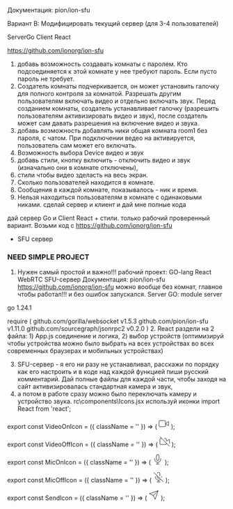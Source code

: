 Документация: pion/ion-sfu

Вариант B: Модифицировать текущий сервер (для 3-4 пользователей)

ServerGo
Client React

https://github.com/ionorg/ion-sfu

1. добавь возможность создавать комнаты с паролем. Кто подсоединяется к этой комнате у нее требуют пароль. Если пусто пароль не требует.
2. Создатель комнаты подчеркивается, он может установить галочку для полного контроля за комнатой. Разрешать другим пользователям
   включать видео и отдельно включать звук. Перед созданием комнаты, создатель устанавливает галочку
   (разрешить пользователям активизировать видео и звук), после создатель может сам давать разрешения на включение видео и звука.
3. добавь возможность добавлять ники общая комната room1 без пароля, с чатом.
   При подключении ведео на активируется, пользователь сам может его включать.
4. Возможность выбора Device видео и звук
5. добавь стили, кнопку включить - отключить видео и звук (изначально они в комнате отключены),
6. стили чтобы видео зделасть на весь экран.
7. Сколько пользователей находится в комнате.
8. Сообщения в каждой комнате, показывалось - ник и время.
9. Нельзя находиться пользователям в комнате с одинаковыми никами.
   сделай сервер и клиент и дай мне полные кода

дай сервер Go и Client React + стили.
только рабочий проверенный вариант. Возьми код с https://github.com/ionorg/ion-sfu

+ SFU сервер 

### NEED SIMPLE PROJECT
1. Нужен самый простой и важно!!! рабочий проект: GO-lang React WebRTC SFU-сервер Документация: pion/ion-sfu https://github.com/ionorg/ion-sfu
можно вообще без комнат, главное чтобы работал!!! и без ошибок запускался.
Server GO:
   module server

go 1.24.1

require (
github.com/gorilla/websocket v1.5.3
github.com/pion/ion-sfu v1.11.0
github.com/sourcegraph/jsonrpc2 v0.2.0
)
2. React раздели на 2 файла: 1) App.js соединение и логика, 2) выбор устройств (оптимизируй чтобы устройства можно было выбрать на всех устройствах 
во всех современных браузерах и мобильных устройствах)

3. SFU-сервер - я его ни разу не устанавливал, расскажи по порядку как его настроить и в коде над каждой функцией пиши русский комментарий.
Дай полные файлы для каждой части, чтобы заходя на сайт активизировалась стандартная камера и звук, 
4. а потом в работе сразу можно было переключать камеру и устройство звука.
rc\components\Icons.jsx используй иконки
   import React from 'react';

export const VideoOnIcon = ({ className = '' }) => (
<svg className={className} xmlns="http://www.w3.org/2000/svg" width="24" height="24" viewBox="0 0 24 24" fill="none" stroke="currentColor" strokeWidth="2" strokeLinecap="round" strokeLinejoin="round">
<polygon points="23 7 16 12 23 17 23 7"></polygon>
<rect x="1" y="5" width="15" height="14" rx="2" ry="2"></rect>
</svg>
);

export const VideoOffIcon = ({ className = '' }) => (
<svg className={className} xmlns="http://www.w3.org/2000/svg" width="24" height="24" viewBox="0 0 24 24" fill="none" stroke="currentColor" strokeWidth="2" strokeLinecap="round" strokeLinejoin="round">
<path d="M16 16v1a2 2 0 0 1-2 2H3a2 2 0 0 1-2-2V7a2 2 0 0 1 2-2h2m5.66 0H14a2 2 0 0 1 2 2v3.34l1 1L23 7v10"></path>
<line x1="1" y1="1" x2="23" y2="23"></line>
</svg>
);

export const MicOnIcon = ({ className = '' }) => (
<svg className={className} xmlns="http://www.w3.org/2000/svg" width="24" height="24" viewBox="0 0 24 24" fill="none" stroke="currentColor" strokeWidth="2" strokeLinecap="round" strokeLinejoin="round">
<path d="M12 1a3 3 0 0 0-3 3v8a3 3 0 0 0 6 0V4a3 3 0 0 0-3-3z"></path>
<path d="M19 10v2a7 7 0 0 1-14 0v-2"></path>
<line x1="12" y1="19" x2="12" y2="23"></line>
<line x1="8" y1="23" x2="16" y2="23"></line>
</svg>
);

export const MicOffIcon = ({ className = '' }) => (
<svg className={className} xmlns="http://www.w3.org/2000/svg" width="24" height="24" viewBox="0 0 24 24" fill="none" stroke="currentColor" strokeWidth="2" strokeLinecap="round" strokeLinejoin="round">
<line x1="1" y1="1" x2="23" y2="23"></line>
<path d="M9 9v3a3 3 0 0 0 5.12 2.12M15 9.34V4a3 3 0 0 0-5.94-.6"></path>
<path d="M17 16.95A7 7 0 0 1 5 12v-2m14 0v2a7 7 0 0 1-.11 1.23"></path>
<line x1="12" y1="19" x2="12" y2="23"></line>
<line x1="8" y1="23" x2="16" y2="23"></line>
</svg>
);

export const SendIcon = ({ className = '' }) => (
<svg className={className} xmlns="http://www.w3.org/2000/svg" width="24" height="24" viewBox="0 0 24 24" fill="none" stroke="currentColor" strokeWidth="2" strokeLinecap="round" strokeLinejoin="round">
<line x1="22" y1="2" x2="11" y2="13"></line>
<polygon points="22 2 15 22 11 13 2 9 22 2"></polygon>
</svg>
);